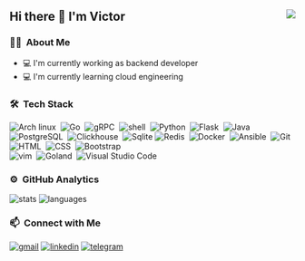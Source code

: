 ## Hi there 👋 I'm Victor <img align="right" src="https://komarev.com/ghpvc/?username=Gictorbit&color=269077">
### 👨🏻‍ &nbsp;About Me
- 💻 I'm currently working as backend developer
- 💻 I'm currently learning cloud engineering

### 🛠 &nbsp;Tech Stack
![Arch linux](https://img.shields.io/badge/-Arch_Linux-141a20?style=flat-square&logo=arch-linux)&nbsp;
![Go](https://img.shields.io/badge/-Go-141a20?style=flat-square&logo=go)&nbsp;
![gRPC](https://img.shields.io/badge/-gRPC-141a20?style=flat-square&logo=google)&nbsp;
![shell](https://img.shields.io/badge/-Bash_Script-141a20?style=flat-square&logo=powershell)&nbsp;
![Python](https://img.shields.io/badge/-Python-141a20?style=flat-square&logo=python)&nbsp;
![Flask](https://img.shields.io/badge/-Flask-141a20?style=flat-square&logo=flask)&nbsp;
![Java](https://img.shields.io/badge/-Java-141a20?style=flat-square&logo=OpenJDK&logoColor=FFA518)&nbsp;\
![PostgreSQL](https://img.shields.io/badge/-PostgreSQL-141a20?style=flat-square&logo=postgresql&logoColor=blue)&nbsp;
![Clickhouse](https://img.shields.io/badge/-ClickHouse-141a20?style=flat-square&logo=clickhouse&logoColor=yellow)&nbsp;
![Sqlite](https://img.shields.io/badge/-SQLite-141a20?style=flat-square&logo=sqlite&logoColor=blue)
![Redis](https://img.shields.io/badge/-Redis-141a20?style=flat-square&logo=redis)&nbsp;
![Docker](https://img.shields.io/badge/-Docker-141a20?style=flat-square&logo=docker)&nbsp;
![Ansible](https://img.shields.io/badge/-Ansible-141a20?style=flat-square&logo=ansible)&nbsp;
![Git](https://img.shields.io/badge/-Git-141a20?style=flat-square&logo=git)&nbsp;\
![HTML](https://img.shields.io/badge/-HTML-141a20?style=flat-square&logo=HTML5)&nbsp;
![CSS](https://img.shields.io/badge/-CSS-141a20?style=flat-square&logo=CSS3&logoColor=1572B6)&nbsp;
![Bootstrap](https://img.shields.io/badge/-Bootstrap-141a20?style=flat-square&logo=bootstrap&logoColor=563D7C)&nbsp;\
![vim](https://img.shields.io/badge/-Vim-141a20?style=flat-square&logo=vim)&nbsp;
![Goland](https://img.shields.io/badge/-Goland-141a20?style=flat-square&logo=goland)&nbsp;
![Visual Studio Code](https://img.shields.io/badge/-VSCode-141a20?style=flat-square&logo=visual-studio-code&logoColor=007ACC)&nbsp;

### ⚙️ &nbsp;GitHub Analytics
![stats](https://github-readme-stats.vercel.app/api?username=gictorbit&theme=gotham&show_icons=true&border_color=2e3440)
![languages](https://github-readme-stats.vercel.app/api/top-langs/?username=Gictorbit&layout=compact&exclude_repo=Gictorbit.github.io&theme=gotham&border_color=2e3440&card_width=250)

### 📫 &nbsp;Connect with Me
[![gmail](https://img.shields.io/badge/-gictorbit@gmail.com-D14836?style=flat-square&logo=Gmail&logoColor=white)](mailto:gictorbit@gmail.com)
[![linkedin](https://img.shields.io/badge/-linkedin.com/in/ghorbali-1f6feb?style=flat-square&logo=linkedin&logoColor=white)](https://www.linkedin.com/in/ghorbali/)
[![telegram](https://img.shields.io/badge/-@VlC7OR-0e3e55?style=flat-square&logo=Telegram&logoColor=white)](https://t.me/VlC7OR)
